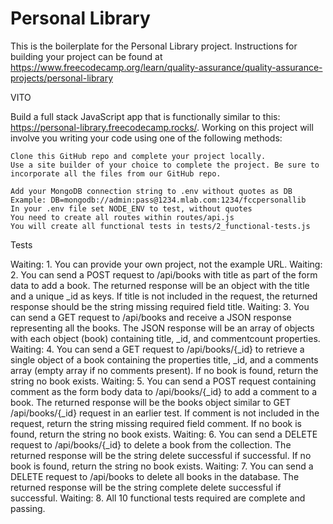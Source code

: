 # Personal Library

This is the boilerplate for the Personal Library project. Instructions for building your project can be found at https://www.freecodecamp.org/learn/quality-assurance/quality-assurance-projects/personal-library



VITO


Build a full stack JavaScript app that is functionally similar to this: https://personal-library.freecodecamp.rocks/. Working on this project will involve you writing your code using one of the following methods:

    Clone this GitHub repo and complete your project locally.
    Use a site builder of your choice to complete the project. Be sure to incorporate all the files from our GitHub repo.

    Add your MongoDB connection string to .env without quotes as DB Example: DB=mongodb://admin:pass@1234.mlab.com:1234/fccpersonallib
    In your .env file set NODE_ENV to test, without quotes
    You need to create all routes within routes/api.js
    You will create all functional tests in tests/2_functional-tests.js



Tests

Waiting: 1. You can provide your own project, not the example URL.
Waiting: 2. You can send a POST request to /api/books with title as part of the form data to add a book. The returned response will be an object with the title and a unique _id as keys. If title is not included in the request, the returned response should be the string missing required field title.
Waiting: 3. You can send a GET request to /api/books and receive a JSON response representing all the books. The JSON response will be an array of objects with each object (book) containing title, _id, and commentcount properties.
Waiting: 4. You can send a GET request to /api/books/{_id} to retrieve a single object of a book containing the properties title, _id, and a comments array (empty array if no comments present). If no book is found, return the string no book exists.
Waiting: 5. You can send a POST request containing comment as the form body data to /api/books/{_id} to add a comment to a book. The returned response will be the books object similar to GET /api/books/{_id} request in an earlier test. If comment is not included in the request, return the string missing required field comment. If no book is found, return the string no book exists.
Waiting: 6. You can send a DELETE request to /api/books/{_id} to delete a book from the collection. The returned response will be the string delete successful if successful. If no book is found, return the string no book exists.
Waiting: 7. You can send a DELETE request to /api/books to delete all books in the database. The returned response will be the string complete delete successful if successful.
Waiting: 8. All 10 functional tests required are complete and passing.
